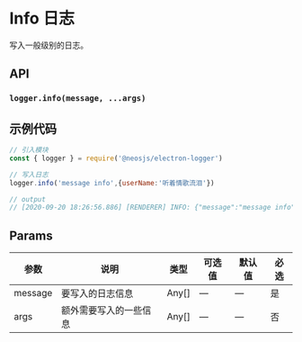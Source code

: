 # Info 日志
写入一般级别的日志。

## API
### `logger.info(message, ...args)`
###

## 示例代码

```js
// 引入模块
const { logger } = require('@neosjs/electron-logger')

// 写入日志
logger.info('message info',{userName:'听着情歌流泪'})

// output
// [2020-09-20 18:26:56.886] [RENDERER] INFO: {"message":"message info","meta":[{"userName":"听着情歌流泪"}]}
```

## Params

| 参数                        | 说明                       | 类型   | 可选值          | 默认值       | 必选  |
| --------------------------- | -------------------------- | ------ | --------------- | ------------ |------------ |
| message               | 要写入的日志信息           | Any[] | —               | —            | 是 |
| args               | 额外需要写入的一些信息           | Any[] | —               | —            | 否 |
